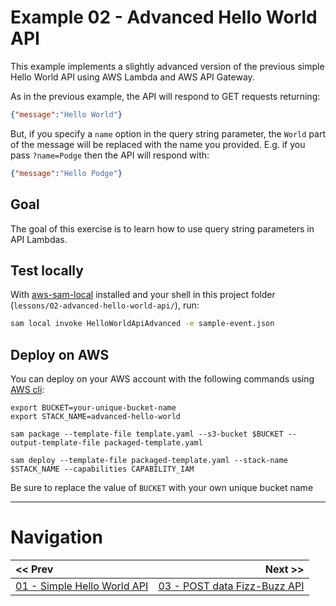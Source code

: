 # Example 02 - Advanced Hello World API

This example implements a slightly advanced version of the previous simple Hello World API using AWS Lambda and AWS API Gateway.

As in the previous example, the API will respond to GET requests returning:

```json
{"message":"Hello World"}
```

But, if you specify a `name` option in the query string parameter, the `World` part of the message will be replaced with the name you provided. E.g. if you pass `?name=Podge` then the API will respond with:

```json
{"message":"Hello Podge"}
```

## Goal

The goal of this exercise is to learn how to use query string parameters in API Lambdas.


## Test locally

With [aws-sam-local](https://github.com/awslabs/aws-sam-locall) installed and your shell in this project folder (`lessons/02-advanced-hello-world-api/`), run:

```bash
sam local invoke HelloWorldApiAdvanced -e sample-event.json
```

## Deploy on AWS

You can deploy on your AWS account with the following commands using [AWS cli](https://aws.amazon.com/cli/):

```
export BUCKET=your-unique-bucket-name
export STACK_NAME=advanced-hello-world

sam package --template-file template.yaml --s3-bucket $BUCKET --output-template-file packaged-template.yaml

sam deploy --template-file packaged-template.yaml --stack-name $STACK_NAME --capabilities CAPABILITY_IAM
```

Be sure to replace the value of `BUCKET` with your own unique bucket name

---

# Navigation

| << Prev | Next >> |
| :---         |          ---: |
| [01 - Simple Hello World API](../01-simple-hello-world-api)   | [03 - POST data Fizz-Buzz API](../03-post-data-fizz-buzz-api) |
